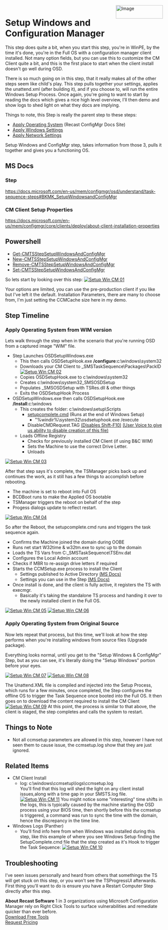 <img style="float: right;" src="https://docs.recastsoftware.com/media/Recast-Logo-Dark_Horizontal_nav.png"  alt="Image" height="43" width="150">

# Setup Windows and Configuration Manager

This step does quite a bit, when you start this step, you're in WinPE, by the time it's done, you're in the Full OS with a configuration manager client installed.  Not many option fields, but you can use this to customize the CM Client quite a bit, and this is the first place to start when the client install doesn't go well during OSD.  

There is so much going on in this step, that it really makes all of the other steps seem like child's play.  This step pulls together your settings, applies the unattend.xml (after building it), and if you choose to, will run the entire Windows Setup Process.  Once again, you're going to want to start by reading the docs which gives a nice high level overview, I'll then demo and show logs to shed light on what they docs are implying.  

Things to note, this Step is really the parent step to these steps:

- [Apply Operating System](SCCM_TaskSequence_Step_ApplyOperatingSystemImage.md) (Recast ConfigMgr Docs Site)
- [Apply Windows Settings](SCCM-TaskSequence-Step-Apply-Windows-Settings.md)
- [Apply Network Settings](SCCM-TaskSequence-Step-Apply-Network-Settings.md)

Setup Windows and ConfigMgr step, takes information from those 3, pulls it together and gives you a functioning OS.  

## MS Docs

### Step

<https://docs.microsoft.com/en-us/mem/configmgr/osd/understand/task-sequence-steps#BKMK_SetupWindowsandConfigMgr>

### CM Client Setup Properties

<https://docs.microsoft.com/en-us/mem/configmgr/core/clients/deploy/about-client-installation-properties>

## Powershell

- [Get-CMTSStepSetupWindowsAndConfigMgr](https://docs.microsoft.com/en-us/powershell/module/configurationmanager/get-cmtsstepsetupwindowsandconfigmgr)
- [New-CMTSStepSetupWindowsAndConfigMgr](https://docs.microsoft.com/en-us/powershell/module/configurationmanager/new-cmtsstepsetupwindowsandconfigmgr)
- [Remove-CMTSStepSetupWindowsAndConfigMgr](https://docs.microsoft.com/en-us/powershell/module/configurationmanager/remove-cmtsstepsetupwindowsandconfigmgr)
- [Set-CMTSStepSetupWindowsAndConfigMgr](https://docs.microsoft.com/en-us/powershell/module/configurationmanager/set-cmtsstepsetupwindowsandconfigmgr)

So lets start by looking over this step:
[![Setup Win CM 01](media/SetupWinCM01.png)](media/SetupWinCM01.png)

Your options are limited, you can use the pre-production client if you like but I've left it the default.  Installation Parameters, there are many to choose from, I'm just setting the CCMCache size here in my demo.

## Step Timeline

### Apply Operating System from WIM version

Lets walk through the step when in the scenario that you're running OSD from a captured image "WIM" file.  

- Step Launches OSDSetupWindows.exe
  - This then calls OSDSetupHook.exe **/configure**:c:\windows\system32
  - Downloads your CM Client to _SMSTaskSequence\Packages\PackID [![Setup Win CM 02](media/SetupWinCM02.png)](media/SetupWinCM02.png)
  - Copies OSDSetupHook.exe to c:\windows\system32
  - Creates c:\windows\system32\_SMSOSDSetup
  - Populates _SMSOSDSetup with TSRes.dll & other things
  - Exits the OSDSetupHook Process
- OSDSetupWindows.exe then calls OSDSetupHook.exe **/Install**:c:\windows
  - This creates the folder: c:\windows\setup\Scripts
    - [setupcomplete.cmd](https://docs.microsoft.com/en-us/windows-hardware/manufacture/desktop/add-a-custom-script-to-windows-setup#run-a-script-after-setup-is-complete-setupcompletecmd) (Runs at the end of Windows Setup)
      - "%windir%\system32\osdsetuphook.exe /execute
    - DisableCMDRequest.TAG [(Disables Shift-F10)](https://oofhours.com/2020/08/04/disable-shift-f10-in-oobe/) [(User Voice to give us ability to disable creation of this file)](https://configurationmanager.uservoice.com/forums/300492-ideas/suggestions/41410762-osd-create-variable-to-control-creation-of-disab)
  - Loads Offline Registry
    - Checks for previously installed CM Client (if using B&C WIM)
    - Sets the Machine to use the correct Drive Letter.
    - Unloads

[![Setup Win CM 03](media/SetupWinCM03.png)](media/SetupWinCM03.png)

After that step says it's complete, the TSManager picks back up and continues the work, as it still has a few things to accomplish before rebooting.  

- The machine is set to reboot into Full OS
- BCDBoot runs to make the Applied OS bootable
- TSManager triggers the reboot on behalf of the step
- Progess dialogs update to reflect restart.

[![Setup Win CM 04](media/SetupWinCM04.png)](media/SetupWinCM04.png)

So after the Reboot, the setupcomplete.cmd runs and triggers the task sequence again.  

- Confirms the Machine joined the domain during OOBE
- Runs net start W32time & w32tm.exe to sync up to the domain
- Loads the TS Vars from C:\_SMSTaskSequence\TSEnv.dat
- Configures the Local Admin account
- Checks if MBR to re-assign drive letters if required
- Starts the CCMSetup.exe process to install the Client
  - Settings published to Active Directory [(MS Docs)](https://docs.microsoft.com/en-us/mem/configmgr/core/clients/deploy/about-client-installation-properties-published-to-active-directory-domain-services)
  - Settings you can use in the Step [(MS Docs)](https://docs.microsoft.com/en-us/mem/configmgr/core/clients/deploy/about-client-installation-properties)
- Once install is done, and the client is fully active, it registers the TS with execmgr.
  - Basically it's taking the standalone TS process and handing it over to the newly installed client in the Full OS.

[![Setup Win CM 05](media/SetupWinCM05.png)](media/SetupWinCM05.png)
[![Setup Win CM 06](media/SetupWinCM06.png)](media/SetupWinCM06.png)

### Apply Operating System from Original Source

Now lets repeat that process, but this time, we'll look at how the step performs when you're installing windows from source files (Upgrade package).

Everything looks normal, until you get to the "Setup Windows & ConfigMgr" Step, but as you can see, it's literally doing the "Setup Windows" portion before your eyes.

[![Setup Win CM 07](media/SetupWinCM07.png)](media/SetupWinCM07.png)
[![Setup Win CM 08](media/SetupWinCM08.png)](media/SetupWinCM08.png)  

The Unattend.XML file is compiled and injected into the Setup Process, which runs for a few minutes, once completed, the Step configures the offline OS to trigger the Task Sequence once booted into the Full OS.  It then goes on to download the content required to install the CM Client
[![Setup Win CM 09](media/SetupWinCM09.png)](media/SetupWinCM09.png)
At this point, the process is similar to that above, the client is staged, the step completes and calls the system to restart.

## Things to Note

- Not all ccmsetup parameters are allowed in this step, however I have not seen them to cause issue, the ccmsetup.log show that they are just ignored.  

## Related Items

- CM Client Install
  - log: c:\windows\ccmsetup\logs\ccmsetup.log  
  You'll find that this log will shed the light on any client install issues,along with a time gap in your SMSTS.log file.  
   [![Setup Win CM 11](media/SetupWinCM11.png)](media/SetupWinCM11.png) You might notice some "interesting" time shifts in the logs, this is typically caused by the machine starting the OSD process using your BIOS time, then shortly before this the ccmsetup is triggered, a command was run to sync the time with the domain, hence the discrepancy in the time line.
- Windows Logs (Panther)
  - You'll find info here from when Windows was installed during this step, like this example of where you see Windows Setup finding the SetupComplete.cmd file that the step created as it's Hook to trigger the Task Sequence: [![Setup Win CM 10](media/SetupWinCM10.png)](media/SetupWinCM10.png)

## Troubleshooting

I've seen issues personally and heard from others that somethings the TS will get stuck on this step, or you won't see the TSProgressUI afterwards.  First thing you'll want to do is ensure you have a Restart Computer Step directly after this step.

**About Recast Software**
1 in 3 organizations using Microsoft Configuration Manager rely on Right Click Tools to surface vulnerabilities and remediate quicker than ever before.  
[Download Free Tools](https://www.recastsoftware.com/?utm_source=cmdocs&utm_medium=referral&utm_campaign=cmdocs#formarea)  
[Request Pricing](https://www.recastsoftware.com/pricing?utm_source=cmdocs&utm_medium=referral&utm_campaign=cmdocs)
